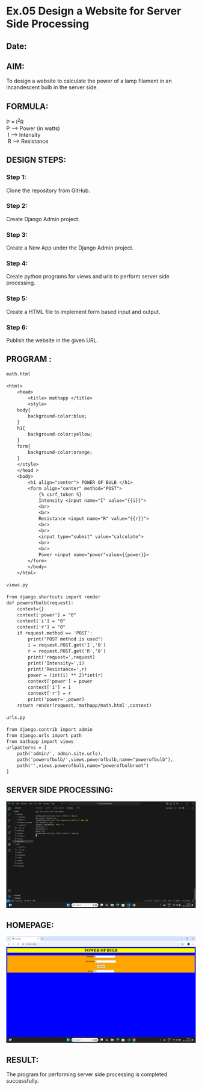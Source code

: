 # Ex.05 Design a Website for Server Side Processing
## Date:

## AIM:
 To design a website to calculate the power of a lamp filament in an incandescent bulb in the server side. 


## FORMULA:
P = I<sup>2</sup>R
<br> P --> Power (in watts)
<br> I --> Intensity
<br> R --> Resistance

## DESIGN STEPS:

### Step 1:
Clone the repository from GitHub.

### Step 2:
Create Django Admin project.

### Step 3:
Create a New App under the Django Admin project.

### Step 4:
Create python programs for views and urls to perform server side processing.

### Step 5:
Create a HTML file to implement form based input and output.

### Step 6:
Publish the website in the given URL.

## PROGRAM :
```
math.html

<html>
    <head>
        <title> mathapp </title>      
        <style>
    body{
        background-color:blue;
    }
    h1{
        background-color:yellow;
    }
    form{
        background-color:orange;
    }
    </style>
    </head >
    <body>
        <h1 align="center"> POWER OF BULB </h1>
        <form align="center" method="POST">
            {% csrf_token %}
            Intensity <input name="I" value="{{i}}">
            <br>
            <br>
            Resistance <input name="R" value="{{r}}">
            <br>
            <br>
            <input type="submit" value="calculate">
            <br>
            <br>
            Power <input name="power"value={{power}}>
        </form>
        </body> 
    </html> 

views.py

from django.shortcuts import render 
def powerofbulb(request): 
    context={} 
    context['power'] = "0" 
    context['i'] = "0" 
    context['r'] = "0" 
    if request.method == 'POST': 
        print("POST method is used")
        i = request.POST.get('I','0')
        r = request.POST.get('R','0')
        print('request=',request) 
        print('Intensity=',i) 
        print('Resistance=',r) 
        power = (int(i) ** 2)*int(r) 
        context['power'] = power 
        context['i'] = i
        context['r'] = r
        print('power=',power) 
    return render(request,'mathapp/math.html',context)

urls.py

from django.contrib import admin 
from django.urls import path 
from mathapp import views 
urlpatterns = [ 
    path('admin/', admin.site.urls), 
    path('powerofbulb/',views.powerofbulb,name="powerofbulb"),
    path('',views.powerofbulb,name="powerofbulbroot")
]
```

## SERVER SIDE PROCESSING:
![alt text](<Screenshot (2).png>)
## HOMEPAGE:
![alt text](<Screenshot (1).png>)

## RESULT:
The program for performing server side processing is completed successfully.
